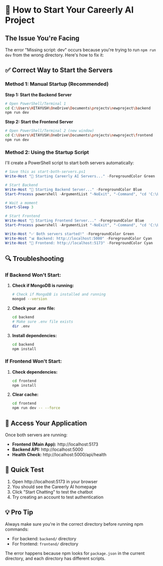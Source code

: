 # 🚀 How to Start Your Careerly AI Project

## The Issue You're Facing

The error "Missing script: dev" occurs because you're trying to run `npm run dev` from the wrong directory. Here's how to fix it:

## ✅ Correct Way to Start the Servers

### Method 1: Manual Startup (Recommended)

**Step 1: Start the Backend Server**
```bash
# Open PowerShell/Terminal 1
cd C:\Users\HITAYUSH\OneDrive\Documents\projects\newproject\backend
npm run dev
```

**Step 2: Start the Frontend Server**
```bash
# Open PowerShell/Terminal 2 (new window)
cd C:\Users\HITAYUSH\OneDrive\Documents\projects\newproject\frontend
npm run dev
```

### Method 2: Using the Startup Script

I'll create a PowerShell script to start both servers automatically:

```powershell
# Save this as start-both-servers.ps1
Write-Host "🚀 Starting Careerly AI Servers..." -ForegroundColor Green

# Start Backend
Write-Host "🔧 Starting Backend Server..." -ForegroundColor Blue
Start-Process powershell -ArgumentList "-NoExit", "-Command", "cd 'C:\Users\HITAYUSH\OneDrive\Documents\projects\newproject\backend'; npm run dev"

# Wait a moment
Start-Sleep 3

# Start Frontend
Write-Host "🎨 Starting Frontend Server..." -ForegroundColor Blue
Start-Process powershell -ArgumentList "-NoExit", "-Command", "cd 'C:\Users\HITAYUSH\Documents\projects\newproject\frontend'; npm run dev"

Write-Host "✅ Both servers started!" -ForegroundColor Green
Write-Host "📊 Backend: http://localhost:5000" -ForegroundColor Cyan
Write-Host "🎨 Frontend: http://localhost:5173" -ForegroundColor Cyan
```

## 🔍 Troubleshooting

### If Backend Won't Start:
1. **Check if MongoDB is running:**
   ```bash
   # Check if MongoDB is installed and running
   mongod --version
   ```

2. **Check your .env file:**
   ```bash
   cd backend
   # Make sure .env file exists
   dir .env
   ```

3. **Install dependencies:**
   ```bash
   cd backend
   npm install
   ```

### If Frontend Won't Start:
1. **Check dependencies:**
   ```bash
   cd frontend
   npm install
   ```

2. **Clear cache:**
   ```bash
   cd frontend
   npm run dev -- --force
   ```

## 📱 Access Your Application

Once both servers are running:
- **Frontend (Main App):** http://localhost:5173
- **Backend API:** http://localhost:5000
- **Health Check:** http://localhost:5000/api/health

## 🎯 Quick Test

1. Open http://localhost:5173 in your browser
2. You should see the Careerly AI homepage
3. Click "Start Chatting" to test the chatbot
4. Try creating an account to test authentication

## 💡 Pro Tip

Always make sure you're in the correct directory before running npm commands:
- For backend: `backend/` directory
- For frontend: `frontend/` directory

The error happens because npm looks for `package.json` in the current directory, and each directory has different scripts.
